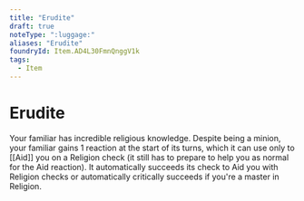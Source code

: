 ```yaml
---
title: "Erudite"
draft: true
noteType: ":luggage:"
aliases: "Erudite"
foundryId: Item.AD4L30FmnQnggV1k
tags:
  - Item
---
```


# Erudite

Your familiar has incredible religious knowledge. Despite being a minion, your familiar gains 1 reaction at the start of its turns, which it can use only to [[Aid]] you on a Religion check (it still has to prepare to help you as normal for the Aid reaction). It automatically succeeds its check to Aid you with Religion checks or automatically critically succeeds if you're a master in Religion.
